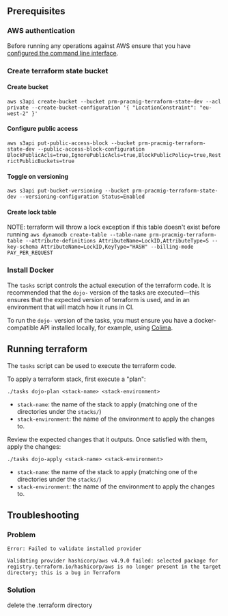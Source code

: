 ## Prerequisites

### AWS authentication

Before running any operations against AWS ensure that you have [configured the command line interface](https://docs.aws.amazon.com/cli/latest/userguide/cli-configure-quickstart.html).

### Create terraform state bucket

#### Create bucket

`aws s3api create-bucket --bucket prm-pracmig-terraform-state-dev --acl private --create-bucket-configuration '{ "LocationConstraint": "eu-west-2" }'`

#### Configure public access

`aws s3api put-public-access-block --bucket prm-pracmig-terraform-state-dev --public-access-block-configuration BlockPublicAcls=true,IgnorePublicAcls=true,BlockPublicPolicy=true,RestrictPublicBuckets=true`

#### Toggle on versioning

`aws s3api put-bucket-versioning --bucket prm-pracmig-terraform-state-dev --versioning-configuration Status=Enabled`

#### Create lock table

NOTE: terraform will throw a lock exception if this table doesn't exist before running
`aws dynamodb create-table --table-name prm-pracmig-terraform-table --attribute-definitions AttributeName=LockID,AttributeType=S --key-schema AttributeName=LockID,KeyType="HASH" --billing-mode PAY_PER_REQUEST`

### Install Docker

The `tasks` script controls the actual execution of the terraform code. It is recommended that the `dojo-` version of the tasks are executed—this ensures that the expected version of terraform is used, and in an environment that will match how it runs in CI.

To run the `dojo-` version of the tasks, you must ensure you have a docker-compatible API installed locally, for example, using [Colima](https://github.com/abiosoft/colima).

## Running terraform

The `tasks` script can be used to execute the terraform code.

To apply a terraform stack, first execute a "plan":

```
./tasks dojo-plan <stack-name> <stack-environment>
```

- `stack-name`: the name of the stack to apply (matching one of the directories under the `stacks/`)
- `stack-environment`: the name of the environment to apply the changes to.

Review the expected changes that it outputs. Once satisfied with them, apply the changes:

```
./tasks dojo-apply <stack-name> <stack-environment>
```

- `stack-name`: the name of the stack to apply (matching one of the directories under the `stacks/`)
- `stack-environment`: the name of the environment to apply the changes to.

## Troubleshooting

### Problem

```shell
Error: Failed to validate installed provider

Validating provider hashicorp/aws v4.9.0 failed: selected package for
registry.terraform.io/hashicorp/aws is no longer present in the target
directory; this is a bug in Terraform
```

### Solution

delete the .terraform directory

